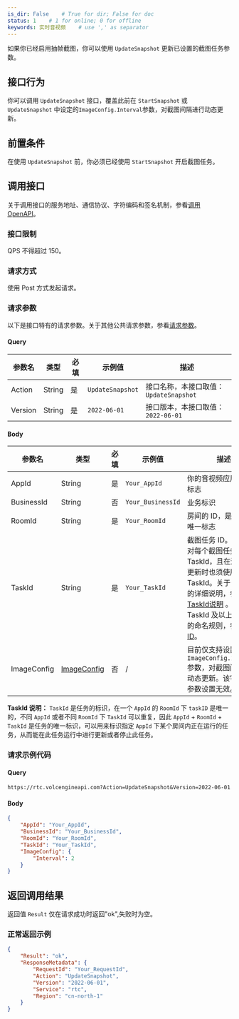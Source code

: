 ```yaml
---
is_dir: False    # True for dir; False for doc
status: 1    # 1 for online; 0 for offline
keywords: 实时音视频    # use ',' as separator
---
```


如果你已经启用抽帧截图，你可以使用 `UpdateSnapshot` 更新已设置的截图任务参数。

## 接口行为

你可以调用 `UpdateSnapshot` 接口，覆盖此前在 `StartSnapshot` 或 `UpdateSnapshot` 中设定的`ImageConfig.Interval`参数，对截图间隔进行动态更新。

## 前置条件

在使用 `UpdateSnapshot` 前，你必须已经使用 `StartSnapshot` 开启截图任务。

## 调用接口

关于调用接口的服务地址、通信协议、字符编码和签名机制，参看[调用 OpenAPI](69828)。
### 接口限制

QPS 不得超过 150。

### 请求方式

使用 Post 方式发起请求。

### 请求参数

以下是接口特有的请求参数。关于其他公共请求参数，参看[请求参数](69828.md#requestparameters)。

#### Query

|参数名 |类型 |必填 |示例值 |描述 |
|---|---|---|---|---|
|Action |String |是 |`UpdateSnapshot` |接口名称，本接口取值：`UpdateSnapshot` |
|Version |String |是 |`2022-06-01` |接口版本，本接口取值：`2022-06-01` |

#### Body

|参数名 |类型 |必填 |示例值 |描述 |
|---|---|---|---|---|
|AppId |String |是 |`Your_AppId` |你的音视频应用的唯一标志 |
|BusinessId |String |否 |`Your_BusinessId` |业务标识 |
|RoomId |String |是 |`Your_RoomId` |房间的 ID，是房间的唯一标志 |
|TaskId |String |是 |`Your_TaskId` |截图任务 ID。你必须对每个截图任务，设定 TaskId，且在进行任务更新时也须使用该 TaskId。关于 TaskId 的详细说明，参看 [TaskId说明](#taskid) 。 关于 TaskId 及以上 Id 字段的命名规则，参看 [ID](69835.md#idname)。 |
| ImageConfig | [ImageConfig](69835.md#imageconfig) | 否 | / | 目前仅支持设置 `ImageConfig.Interval` 参数，对截图间隔进行动态更新。该字段其他参数设置无效。  |

<span id="taskid"></span>
**TaskId 说明：** 
`TaskId` 是任务的标识，在一个 `AppId` 的 `RoomId` 下 `taskID` 是唯一的，不同 `AppId` 或者不同 `RoomId` 下 `TaskId` 可以重复，因此 `AppId` + `RoomId` + `TaskId` 是任务的唯一标识，可以用来标识指定 `AppId` 下某个房间内正在运行的任务，从而能在此任务运行中进行更新或者停止此任务。


### 请求示例代码

#### Query
```
https://rtc.volcengineapi.com?Action=UpdateSnapshot&Version=2022-06-01
```
#### Body

```json
{
    "AppId": "Your_AppId",
    "BusinessId": "Your_BusinessId",
    "RoomId": "Your_RoomId",
    "TaskId": "Your_TaskId",
    "ImageConfig": {
        "Interval": 2
    }
}
```

## **返回调用结果**

返回值 `Result` 仅在请求成功时返回"ok",失败时为空。

### 正常返回示例

```json
{
    "Result": "ok",
    "ResponseMetadata": {
        "RequestId": "Your_RequestId",
        "Action": "UpdateSnapshot",
        "Version": "2022-06-01",
        "Service": "rtc",
        "Region": "cn-north-1"
    }
}
```
